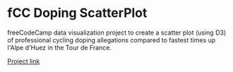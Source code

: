 # fCC Doping ScatterPlot

freeCodeCamp data visualization project to create a scatter plot (using D3) of professional cycling doping allegations compared to fastest times up l'Alpe d'Huez in the Tour de France.

[Project link](https://hkuz.github.io/fCCDopingScatterPlot/)
